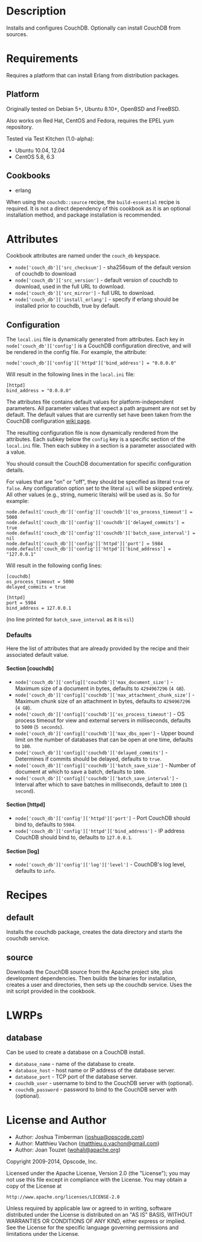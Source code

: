Description
===========

Installs and configures CouchDB. Optionally can install CouchDB from sources.

Requirements
============

Requires a platform that can install Erlang from distribution packages.

## Platform

Originally tested on Debian 5+, Ubuntu 8.10+, OpenBSD and FreeBSD.

Also works on Red Hat, CentOS and Fedora, requires the EPEL yum repository.

Tested via Test Kitchen (1.0-alpha):

* Ubuntu 10.04, 12.04
* CentOS 5.8, 6.3

## Cookbooks

* erlang

When using the `couchdb::source` recipe, the `build-essential` recipe
is required. It is not a direct dependency of this cookbook as it is
an optional installation method, and package installation is
recommended.

Attributes
==========

Cookbook attributes are named under the `couch_db` keyspace.

* `node['couch_db']['src_checksum']` - sha256sum of the default version of couchdb to download
* `node['couch_db']['src_version']` - default version of couchdb to download, used in the full URL to download.
* `node['couch_db']['src_mirror']` - full URL to download.
* `node['couch_db']['install_erlang']` - specify if erlang should be installed prior to
  couchdb, true by default.

Configuration
-------------

The `local.ini` file is dynamically generated from attributes. Each key in
`node['couch_db']['config']` is a CouchDB configuration directive, and will
be rendered in the config file. For example, the attribute:

    node['couch_db']['config']['httpd']['bind_address'] = "0.0.0.0"

Will result in the following lines in the `local.ini` file:

    [httpd]
    bind_address = "0.0.0.0"

The attributes file contains default values for platform-independent
parameters. All parameter values that expect a path argument are
not set by default. The default values that are currently set have
been taken from the CouchDB configuration
[wiki page](http://wiki.apache.org/couchdb/Configurationfile_couch.ini).

The resulting configuration file is now dynamically rendered from the
attributes. Each subkey below the `config` key is a specific section
of the `local.ini` file. Then each subkey in a section is a parameter
associated with a value.

You should consult the CouchDB documentation for specific
configuration details.

For values that are "on" or "off", they should be specified as literal
`true` or `false`. Any configuration option set to the literal `nil` will
be skipped entirely. All other values (e.g., string, numeric literals) will
be used as is. So for example:

    node.default['couch_db']['config']['couchdb']['os_process_timeout'] = 5000
    node.default['couch_db']['config']['couchdb']['delayed_commits'] = true
    node.default['couch_db']['config']['couchdb']['batch_save_interval'] = nil
    node.default['couch_db']['config']['httpd']['port'] = 5984
    node.default['couch_db']['config']['httpd']['bind_address'] = "127.0.0.1"

Will result in the following config lines:

    [couchdb]
    os_process_timeout = 5000
    delayed_commits = true

    [httpd]
    port = 5984
    bind_address = 127.0.0.1

(no line printed for `batch_save_interval` as it is `nil`)

### Defaults

Here the list of attributes that are already provided by the recipe
and their associated default value.

#### Section [couchdb]

* `node['couch_db']['config]['couchdb']['max_document_size']` -
   Maximum size of a document in bytes, defaults to `4294967296` (`4 GB`).
* `node['couch_db']['config]['couchdb']['max_attachment_chunk_size']` -
   Maximum chunk size of an attachment in bytes, defaults to `4294967296` (`4 GB`).
* `node['couch_db']['config]['couchdb']['os_process_timeout']` -
   OS process timeout for view and external servers in milliseconds, defaults to `5000` (`5 seconds`).
* `node['couch_db']['config]['couchdb']['max_dbs_open']` -
   Upper bound limit on the number of databases that can be open at one time, defaults to `100`.
* `node['couch_db']['config]['couchdb']['delayed_commits']` -
   Determines if commits should be delayed, defaults to `true`.
* `node['couch_db']['config]['couchdb']['batch_save_size']` -
   Number of document at which to save a batch, defaults to `1000`.
* `node['couch_db']['config]['couchdb']['batch_save_interval']` -
   Interval after which to save batches in milliseconds, default to `1000` (`1 second`).

#### Section [httpd]

* `node['couch_db']['config']['httpd']['port']` -
   Port CouchDB should bind to, defaults to `5984`.
* `node['couch_db']['config']['httpd']['bind_address']` -
   IP address CouchDB should bind to, defaults to `127.0.0.1`.

#### Section [log]

* `node['couch_db']['config']['log']['level']` -
   CouchDB's log level, defaults to `info`.

Recipes
=======

default
-------

Installs the couchdb package, creates the data directory and starts the couchdb service.

source
------

Downloads the CouchDB source from the Apache project site, plus development dependencies. Then builds the binaries for installation, creates a user and directories, then sets up the couchdb service. Uses the init script provided in the cookbook.

LWRPs
=====

database
--------
Can be used to create a database on a CouchDB install.

* `database_name` - name of the database to create.
* `database_host` - host name or IP address of the database server.
* `database_port` - TCP port of the database server.
* `couchdb_user` - username to bind to the CouchDB server with (optional).
* `couchdb_password` - password to bind to the CouchDB server with (optional).


License and Author
==================

* Author: Joshua Timberman (<joshua@opscode.com>)
* Author: Matthieu Vachon (<matthieu.o.vachon@gmail.com>)
* Author: Joan Touzet (<wohali@apache.org>)

Copyright 2009-2014, Opscode, Inc.

Licensed under the Apache License, Version 2.0 (the "License");
you may not use this file except in compliance with the License.
You may obtain a copy of the License at

    http://www.apache.org/licenses/LICENSE-2.0

Unless required by applicable law or agreed to in writing, software
distributed under the License is distributed on an "AS IS" BASIS,
WITHOUT WARRANTIES OR CONDITIONS OF ANY KIND, either express or implied.
See the License for the specific language governing permissions and
limitations under the License.
